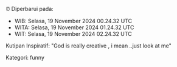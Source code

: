 ⏰ Diperbarui pada:
- WIB: Selasa, 19 November 2024 00.24.32 UTC
- WITA: Selasa, 19 November 2024 01.24.32 UTC
- WIT: Selasa, 19 November 2024 02.24.32 UTC

Kutipan Inspiratif:
"God is really creative , i mean ..just look at me"


Kategori: funny

